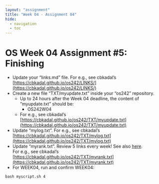 ```yaml
---
layout: "assignment"
title: "Week 04 - Assignment 04"
hide:
  - navigation
  - toc
---
```


# OS Week 04 Assignment #5: Finishing

* Update your “links.md” file. For e.g., see cbkadal’s  
  [https://cbkadal.github.io/os242/LINKS/](https://cbkadal.github.io/os242/LINKS/)
* Create a new file “TXT/myupdate.txt” inside your “os242” repository.
    - Up to 24 hours after the Week 04 deadline, the content of “myupdate.txt” should be:
        - OS242W04
    - For e.g., see cbkadal’s  
    [https://cbkadal.github.io/os242/TXT/myupdate.txt](https://cbkadal.github.io/os242/TXT/myupdate.txt)
* Update “mylog.txt”. For e.g., see cbkadal’s  
  [https://cbkadal.github.io/os242/TXT/mylog.txt](https://cbkadal.github.io/os242/TXT/mylog.txt)
* Update “myrank.txt”. Review 5 links every week! See also [here](../W02-04).  
  For e.g., see cbkadal’s  
  [https://cbkadal.github.io/os242/TXT/myrank.txt](https://cbkadal.github.io/os242/TXT/myrank.txt)
* For WEEK04, run and confirm WEEK04:

```plaintext
bash myscript.sh 4
```